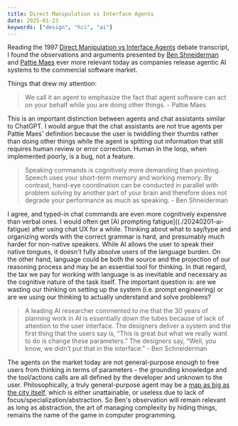 ```yaml
---
title: Direct Manipulation vs Interface Agents
date: 2025-01-23
keywords: ["design", "hci", "ai"]
---
```


Reading the 1997 [Direct Manipulation vs Interface Agents](https://dl.acm.org/doi/pdf/10.1145/267505.267514) debate transcript, I found the observations and arguments presented by [Ben Shneiderman](https://en.wikipedia.org/wiki/Ben_Shneiderman) and [Pattie Maes](https://en.wikipedia.org/wiki/Pattie_Maes) ever more relevant today as companies release agentic AI systems to the commercial software market.

Things that drew my attention:

> We call it an agent to emphasize the fact that agent software can act on your behalf while you are doing other things. - Pattie Maes

This is an important distinction between agents and chat assistants similar to ChatGPT. I would argue that the chat assistants are not true agents per Pattie Maes' definition because the user is twiddling their thumbs rather than doing other things while the agent is spitting out information that still requires human review or error correction. Human in the loop, when implemented poorly, is a bug, not a feature.
 
> Speaking commands is cognitively more demanding than pointing. Speech uses your short-term memory and working memory. By contrast, hand-eye coordination can be conducted in parallel with problem solving by another part of your brain and therefore does not degrade your performance as much as speaking. - Ben Shneiderman

I agree, and typed-in chat commands are even more cognitively expensive than verbal ones. I would often get [AI prompting fatigue]((./20240201-ai-fatigue) after using chat UX for a while. Thinking about what to say/type and organizing words with the correct grammar is hard, and presumably much harder for non-native speakers. While AI allows the user to speak their native tongues, it doesn't fully absolve users of the language burden. On the other hand, language could be both the source and the projection of our reasoning process and may be an essential tool for thinking. In that regard, the tax we pay for working with language is as inevitable and necessary as the cognitive nature of the task itself. The important question is: are we wasting our thinking on setting up the system (i.e. prompt engineering) or are we using our thinking to actually understand and solve problems?

> A leading AI researcher commented to me that the 30 years of planning work in AI is essentially down the tubes because of lack of attention to the user interface. The designers deliver a system and the first thing that the users say is, “This is great but what we really want to do is change these parameters.” The designers say, “Well, you know, we didn’t put that in the interface.” - Ben Schneiderman

The agents on the market today are not general-purpose enough to free users from thinking in terms of parameters - the grounding knowledge and the tool/actions calls are all defined by the developer and unknown to the user. Philosophically, a truly general-purpose agent may be a [map as big as the city itself](https://en.wikipedia.org/wiki/On_Exactitude_in_Science), which is either unattainable, or useless due to lack of focus/specialization/abstraction. So Ben's observation will remain relevant as long as abstraction, the art of managing complexity by hiding things, remains the name of the game in computer programming.

